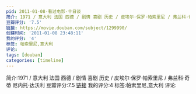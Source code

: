 ```yaml
---
pid: 2011-01-08-看过电影-十日谈
简介: 1971 / 意大利 法国 西德 / 剧情 喜剧 历史 / 皮埃尔·保罗·帕索里尼 / 弗兰科·奇蒂 尼内托·达沃利
豆瓣评分: '7.5'
链接: https://movie.douban.com/subject/1299990/
创建时间: '2011-01-08 23:48:11'
我的评分: '4'
标签: 帕索里尼,意大利
评论:
tags: [douban]
categories: [timeline]
---
```

简介:1971 / 意大利 法国 西德 / 剧情 喜剧 历史 / 皮埃尔·保罗·帕索里尼 / 弗兰科·奇蒂 尼内托·达沃利
豆瓣评分:7.5
[链接](https://movie.douban.com/subject/1299990/)
我的评分:4
标签:帕索里尼,意大利
评论:
